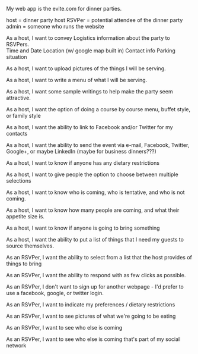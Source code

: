My web app is the evite.com for dinner parties.

host = dinner party host
RSVPer = potential attendee of the dinner party
admin = someone who runs the website

As a host, I want to convey Logistics information about the party to RSVPers.  
	Time and Date
	Location (w/ google map built in)
	Contact info
	Parking situation

As a host, I want to upload pictures of the things I will be serving.

As a host, I want to write a menu of what I will be serving.

As a host, I want some sample writings to help make the party seem attractive.

As a host, I want the option of doing a course by course menu, buffet style, or family style

As a host, I want the ability to link to Facebook and/or Twitter for my contacts

As a host, I want the ability to send the event via e-mail, Facebook, Twitter, Google+, or maybe LinkedIn (maybe for business dinners???)

As a host, I want to know if anyone has any dietary restrictions

As a host, I want to give people the option to choose between multiple selections

As a host, I want to know who is coming, who is tentative, and who is not coming.

As a host, I want to know how many people are coming, and what their appetite size is.

As a host, I want to know if anyone is going to bring something

As a host, I want the ability to put a list of things that I need my guests to source themselves.

As an RSVPer, I want the ability to select from a list that the host provides of things to bring

As an RSVPer, I want the ability to respond with as few clicks as possible.

As an RSVPer, I don't want to sign up for another webpage - I'd prefer to use a facebook, google, or twitter login.

As an RSVPer, I want to indicate my preferences / dietary restrictions

As an RSVPer, I want to see pictures of what we're going to be eating

As an RSVPer, I want to see who else is coming

As an RSVPer, I want to see who else is coming that's part of my social network

